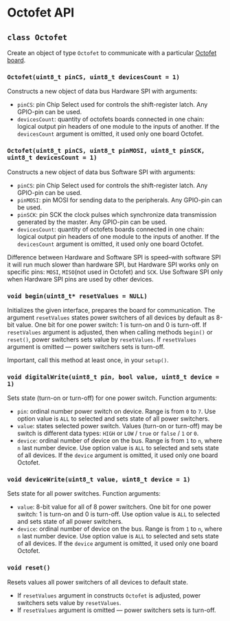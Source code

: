 # Octofet API

## `class Octofet`

Create an object of type `Octofet` to communicate with a particular [Octofet board](https://my.amperka.com/modules/octofet).

### `Octofet(uint8_t pinCS, uint8_t devicesCount = 1)`

Constructs a new object of data bus Hardware SPI with arguments:

- `pinCS`: pin Chip Select used for controls the shift-register latch. Any GPIO-pin can be used.
- `devicesCount`: quantity of octofets boards connected in one chain: logical output pin headers of one module to the inputs of another. If the `devicesCount` argument is omitted, it used only one board Octofet.

### `Octofet(uint8_t pinCS, uint8_t pinMOSI, uint8_t pinSCK, uint8_t devicesCount = 1)`

Constructs a new object of data bus Software SPI with arguments:

- `pinCS`: pin Chip Select used for controls the shift-register latch. Any GPIO-pin can be used.
- `pinMOSI`: pin MOSI for sending data to the peripherals. Any GPIO-pin can be used.
- `pinSCK`: pin SCK the clock pulses which synchronize data transmission generated by the master. Any GPIO-pin can be used.
- `devicesCount`: quantity of octofets boards connected in one chain: logical output pin headers of one module to the inputs of another. If the `devicesCount` argument is omitted, it used only one board Octofet.

Difference between Hardware and Software SPI is speed–with software SPI it will run much slower than hardware SPI, but Hardware SPI works only on specific pins: `MOSI`, `MISO`(not used in Octofet) and `SCK`. Use Software SPI only when Hardware SPI pins are used by other devices.

### `void begin(uint8_t* resetValues = NULL)`

Initializes the given interface, prepares the board for communication. The argument `resetValues` states power switchers of all devices by default as 8-bit value. One bit for one power switch: 1 is turn-on and 0 is turn-off. If `resetValues` argument is adjusted, then when calling methods `begin()` or `reset()`, power switchers sets value by `resetValues`. If `resetValues` argument is omitted — power switchers sets is turn-off.

Important, call this method at least once, in your `setup()`.

### `void digitalWrite(uint8_t pin, bool value, uint8_t device = 1)`

Sets state (turn-on or turn-off) for one power switch. Function arguments:

- `pin`: ordinal number power switch on device. Range is from `0` to `7`. Use option value is `ALL` to selected and sets state of all power switchers.
- `value`: states selected power switch. Values (turn-on or turn-off) may be switch is different data types: `HIGH` or `LOW` / `true` or `false` / `1` or `0`.
- `device`: ordinal number of device on the bus. Range is from `1` to `n`, where `n` last number device. Use option value is `ALL` to selected and sets state of all devices. If the `device` argument is omitted, it used only one board Octofet.

### `void deviceWrite(uint8_t value, uint8_t device = 1)`

Sets state for all power switches. Function arguments:

- `value`: 8-bit value for all of 8 power switchers. One bit for one power switch: 1 is turn-on and 0 is turn-off. Use option value is `ALL` to selected and sets state of all power switchers.
- `device`: ordinal number of device on the bus. Range is from `1` to `n`, where `n` last number device. Use option value is `ALL` to selected and sets state of all devices. If the `device` argument is omitted, it used only one board Octofet.

### `void reset()`

Resets values all power switchers of all devices to default state.

- If `resetValues` argument in constructs `Octofet` is adjusted, power switchers sets value by `resetValues`.
- If `resetValues` argument is omitted — power switchers sets is turn-off.
